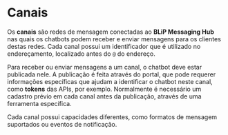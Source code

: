 # Canais

Os **canais** são redes de mensagem conectadas ao **BLiP Messaging Hub** nas quais os chatbots podem receber e enviar mensagens para os clientes destas redes. Cada canal possui um identificador que é utilizado no endereçamento, localizado antes do `@` do endereço.

Para receber ou enviar mensagens a um canal, o chatbot deve estar publicada nele. A publicação é feita através do portal, que  pode requerer informações específicas que ajudam a identificar o chatbot neste canal, como **tokens** das APIs, por exemplo. Normalmente é necessário um cadastro prévio em cada canal antes da publicação, através de uma ferramenta específica.

Cada canal possui capacidades diferentes, como formatos de mensagem suportados ou eventos de notificação.
